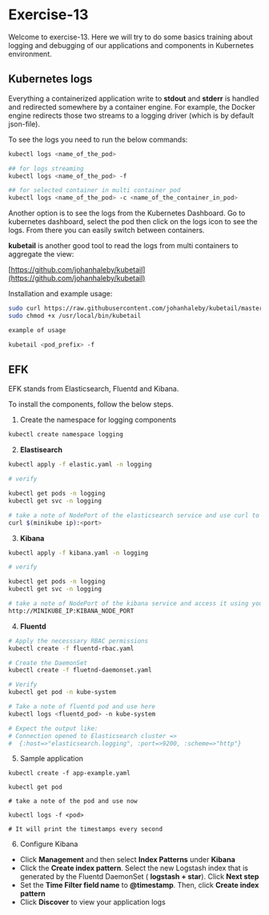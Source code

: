 # Exercise-13

Welcome to exercise-13. Here we will try to do some basics training about logging and debugging of our applications and components in Kubernetes environment.

## Kubernetes logs

Everything a containerized application write to **stdout** and **stderr** is handled and redirected somewhere by a container engine. For example, the Docker engine redirects those two streams to a logging driver (which is by default json-file).

To see the logs you need to run the below commands:

```bash
kubectl logs <name_of_the_pod> 

## for logs streaming
kubectl logs <name_of_the_pod> -f

## for selected container in multi container pod
kubectl logs <name_of_the_pod> -c <name_of_the_container_in_pod> 
```

Another option is to see the logs from the Kubernetes Dashboard. Go to kubernetes dashboard, select the pod then click on the logs icon to see the logs. From there you can easily switch between containers.

**kubetail** is another good tool to read the logs from multi containers to aggregate the view:

[https://github.com/johanhaleby/kubetail](https://github.com/johanhaleby/kubetail)

Installation and example usage:

```bash
sudo curl https://raw.githubusercontent.com/johanhaleby/kubetail/master/kubetail >> /usr/local/bin/kubetail
sudo chmod +x /usr/local/bin/kubetail

example of usage

kubetail <pod_prefix> -f
```

## EFK

EFK stands from Elasticsearch, Fluentd and Kibana.

To install the components, follow the below steps.

1. Create the namespace for logging components

```bash
kubectl create namespace logging
```

2. **Elastisearch**

```bash
kubectl apply -f elastic.yaml -n logging

# verify

kubectl get pods -n logging
kubectl get svc -n logging

# take a note of NodePort of the elasticsearch service and use curl to access it
curl $(minikube ip):<port>
```

3. **Kibana**

```bash
kubectl apply -f kibana.yaml -n logging

# verify

kubectl get pods -n logging
kubectl get svc -n logging

# take a note of NodePort of the kibana service and access it using your browser:
http://MINIKUBE_IP:KIBANA_NODE_PORT
```

4. **Fluentd**

```bash
# Apply the necesssary RBAC permissions
kubectl create -f fluentd-rbac.yaml

# Create the DaemonSet
kubectl create -f fluetnd-daemonset.yaml

# Verify
kubectl get pod -n kube-system

# Take a note of fluentd pod and use here 
kubectl logs <fluentd_pod> -n kube-system

# Expect the output like:
# Connection opened to Elasticsearch cluster =>
#  {:host=>"elasticsearch.logging", :port=>9200, :scheme=>"http"}
```

5. Sample application

```
kubectl create -f app-example.yaml

kubectl get pod

# take a note of the pod and use now

kubectl logs -f <pod>

# It will print the timestamps every second
```

6. Configure Kibana
  - Click **Management** and then select **Index Patterns** under **Kibana**
  - Click the **Create index pattern**. Select the new Logstash index that is generated by the Fluentd DaemonSet ( **logstash + star**). Click **Next step**
  - Set the **Time Filter field name** to **@timestamp**. Then, click **Create index pattern**
  - Click **Discover** to view your application logs

